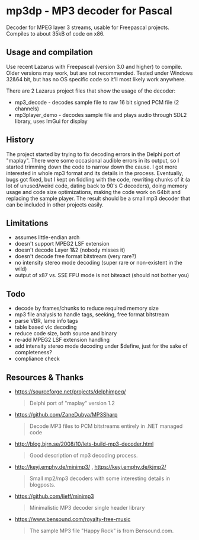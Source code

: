 mp3dp - MP3 decoder for Pascal
===========

Decoder for MPEG layer 3 streams, usable for Freepascal projects. Compiles to about 35kB of code on x86.

Usage and compilation
-----------
Use recent Lazarus with Freepascal (version 3.0 and higher) to compile.
Older versions may work, but are not recommended. Tested under Windows 32&64 bit,
but has no OS specific code so it'll most likely work anywhere.

There are 2 Lazarus project files that show the usage of the decoder:
* mp3_decode - decodes sample file to raw 16 bit signed PCM file (2 channels)
* mp3player_demo - decodes sample file and plays audio through SDL2 library, uses ImGui for display

History
-----------
The project started by trying to fix decoding errors in the Delphi port of "maplay".
There were some occasional audible errors in its output, so I started trimming down the code to narrow down the cause. 
I got more interested in whole mp3 format and its details in the process.
Eventually, bugs got fixed, but I kept on fiddling with the code, rewriting chunks of it
(a lot of unused/weird code, dating back to 90's C decoders),
doing memory usage and code size optimizations, making the code work on 64bit and replacing the sample player.
The result should be a small mp3 decoder that can be included in other projects easily.

Limitations
-----------
* assumes little-endian arch
* doesn't support MPEG2 LSF extension
* doesn't decode Layer 1&2 (nobody misses it)
* doesn't decode free format bitstream (very rare?)
* no intensity stereo mode decoding (super rare or non-existent in the wild)
* output of x87 vs. SSE FPU mode is not bitexact (should not bother you)

Todo
-----------
* decode by frames/chunks to reduce required memory size
* mp3 file analysis to handle tags, seeking, free format bitstream
* parse VBR, lame info tags
* table based vlc decoding
* reduce code size, both source and binary
* re-add MPEG2 LSF extension handling
* add intensity stereo mode decoding under $define, just for the sake of completeness?
* compliance check

Resources & Thanks
-----------
* https://sourceforge.net/projects/delphimpeg/
  > Delphi port of "maplay" version 1.2
* https://github.com/ZaneDubya/MP3Sharp
  > Decode MP3 files to PCM bitstreams entirely in .NET managed code
* http://blog.bjrn.se/2008/10/lets-build-mp3-decoder.html
  > Good description of mp3 decoding process.
* http://keyj.emphy.de/minimp3/ , https://keyj.emphy.de/kjmp2/
  > Small mp2/mp3 decoders with some interesting details in blogposts.
* https://github.com/lieff/minimp3
  > Minimalistic MP3 decoder single header library 
* https://www.bensound.com/royalty-free-music
  > The sample MP3 file "Happy Rock" is from Bensound.com.


